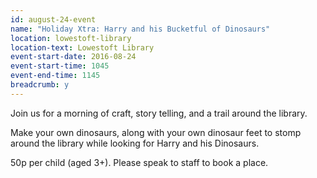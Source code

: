 ```yaml
---
id: august-24-event
name: "Holiday Xtra: Harry and his Bucketful of Dinosaurs"
location: lowestoft-library
location-text: Lowestoft Library
event-start-date: 2016-08-24
event-start-time: 1045
event-end-time: 1145
breadcrumb: y
---
```

Join us for a morning of craft, story telling, and a trail around the library.

Make your own dinosaurs, along with your own dinosaur feet to stomp around the library while looking for Harry and his Dinosaurs.

50p per child (aged 3+). Please speak to staff to book a place.
